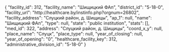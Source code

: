 {
    "facility_id": 312,
    "facility_name": "Шищицкий ФАп",
    "district_id": "5-18-0",
    "facility_url": "http:\/\/healthcare.by\/instinfo.php?orgnum=26802",
    "facility_address": "Слуцкий район, д. Шищицы",
    "ap_1": null,
    "name": "Шищицкий ФАп",
    "type": null,
    "state": "public institution",
    "stats": [],
    "med_id": 322,
    "address": "Слуцкий район, д. Шищицы",
    "coord_x_y": null,
    "place_name": "Слуцк",
    "place_type": null,
    "year_of_closing": null,
    "year_of_opening": "0",
    "healthcare_facility_key": 312,
    "administrative_division_id": "5-18-0"
}